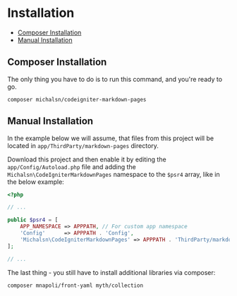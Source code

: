 # Installation

- [Composer Installation](#composer-installation)
- [Manual Installation](#manual-installation)

## Composer Installation

The only thing you have to do is to run this command, and you're ready to go.

```console
composer michalsn/codeigniter-markdown-pages
```

## Manual Installation

In the example below we will assume, that files from this project will be located in `app/ThirdParty/markdown-pages` directory.

Download this project and then enable it by editing the `app/Config/Autoload.php` file and adding the `Michalsn\CodeIgniterMarkdownPages` namespace to the `$psr4` array, like in the below example:

```php
<?php

// ...

public $psr4 = [
    APP_NAMESPACE => APPPATH, // For custom app namespace
    'Config'      => APPPATH . 'Config',
    'Michalsn\CodeIgniterMarkdownPages' => APPPATH . 'ThirdParty/markdown-pages/src',
];

// ...
```

The last thing - you still have to install additional libraries via composer:

```console
composer mnapoli/front-yaml myth/collection
```
